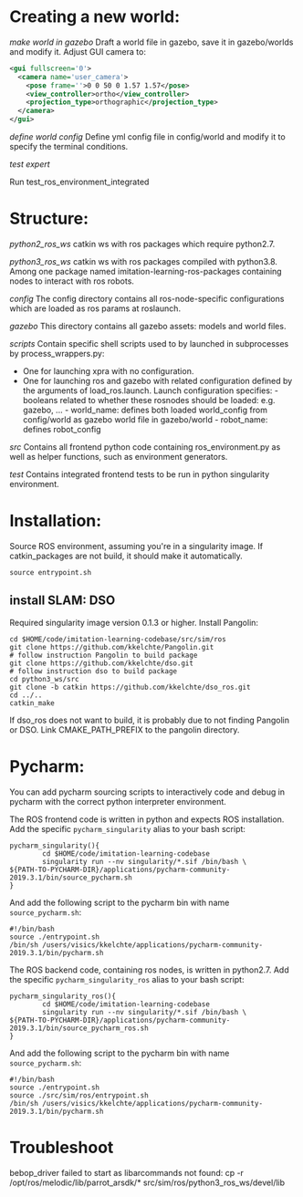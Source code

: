 # Creating a new world:

_make world in gazebo_
Draft a world file in gazebo, save it in gazebo/worlds and modify it.
Adjust GUI camera to:
```xml
<gui fullscreen='0'>
  <camera name='user_camera'>
    <pose frame=''>0 0 50 0 1.57 1.57</pose>
    <view_controller>ortho</view_controller>
    <projection_type>orthographic</projection_type>
  </camera>
</gui>
``` 

_define world config_
Define yml config file in config/world and modify it to specify the terminal conditions.

_test expert_

Run test_ros_environment_integrated

# Structure:

_python2_ros_ws_
catkin ws with ros packages which require python2.7.

_python3_ros_ws_
catkin ws with ros packages compiled with python3.8.
Among one package named imitation-learning-ros-packages containing nodes to interact with ros robots.

_config_
The config directory contains all ros-node-specific configurations which are loaded as ros params at roslaunch.

_gazebo_
This directory contains all gazebo assets: models and world files.

_scripts_
Contain specific shell scripts used to by launched in subprocesses by process_wrappers.py:

- One for launching xpra with no configuration.
- One for launching ros and gazebo with related configuration defined by the arguments of load_ros.launch. Launch configuration specifies:
       - booleans related to whether these rosnodes should be loaded: e.g. gazebo, ...
       - world_name: defines both loaded world_config from config/world as gazebo world file in gazebo/world
       - robot_name: defines robot_config 

_src_
Contains all frontend python code containing ros_environment.py as well as helper functions,
 such as environment generators.

_test_
Contains integrated frontend tests to be run in python singularity environment.

# Installation:

Source ROS environment, assuming you're in a singularity image.
If catkin_packages are not build, it should make it automatically.

```shell script
source entrypoint.sh
```

## install SLAM: DSO
Required singularity image version 0.1.3 or higher.
Install Pangolin:
```shell script
cd $HOME/code/imitation-learning-codebase/src/sim/ros
git clone https://github.com/kkelchte/Pangolin.git
# follow instruction Pangolin to build package
git clone https://github.com/kkelchte/dso.git
# follow instruction dso to build package
cd python3_ws/src
git clone -b catkin https://github.com/kkelchte/dso_ros.git
cd ../..
catkin_make
```
If dso_ros does not want to build, it is probably due to not finding Pangolin or DSO.
Link CMAKE_PATH_PREFIX to the pangolin directory.

# Pycharm:
You can add pycharm sourcing scripts to interactively code and debug in pycharm 
with the correct python interpreter environment.

The ROS frontend code is written in python and expects ROS installation.
Add the specific `pycharm_singularity` alias to your bash script:

```shell script
pycharm_singularity(){
        cd $HOME/code/imitation-learning-codebase
        singularity run --nv singularity/*.sif /bin/bash \
${PATH-TO-PYCHARM-DIR}/applications/pycharm-community-2019.3.1/bin/source_pycharm.sh
}
```

And add the following script to the pycharm bin with name `source_pycharm.sh`:
```shell script
#!/bin/bash
source ./entrypoint.sh
/bin/sh /users/visics/kkelchte/applications/pycharm-community-2019.3.1/bin/pycharm.sh
```

The ROS backend code, containing ros nodes, is written in python2.7.
Add the specific `pycharm_singularity_ros` alias to your bash script:

```shell script
pycharm_singularity_ros(){
        cd $HOME/code/imitation-learning-codebase
        singularity run --nv singularity/*.sif /bin/bash \
${PATH-TO-PYCHARM-DIR}/applications/pycharm-community-2019.3.1/bin/source_pycharm_ros.sh
}
```

And add the following script to the pycharm bin with name `source_pycharm.sh`:
```shell script
#!/bin/bash
source ./entrypoint.sh
source ./src/sim/ros/entrypoint.sh
/bin/sh /users/visics/kkelchte/applications/pycharm-community-2019.3.1/bin/pycharm.sh
```

# Troubleshoot

bebop_driver failed to start as libarcommands not found:
cp -r /opt/ros/melodic/lib/parrot_arsdk/* src/sim/ros/python3_ros_ws/devel/lib